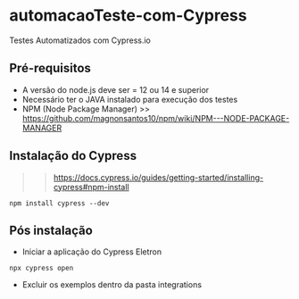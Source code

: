 # automacaoTeste-com-Cypress
Testes Automatizados com Cypress.io

## Pré-requisitos

* A versão do node.js deve ser = 12 ou 14 e superior
* Necessário ter o JAVA instalado para execução dos testes
* NPM (Node Package Manager) >> https://github.com/magnonsantos10/npm/wiki/NPM---NODE-PACKAGE-MANAGER

## Instalação do Cypress 

>> https://docs.cypress.io/guides/getting-started/installing-cypress#npm-install

```
npm install cypress --dev
```

## Pós instalação

* Iniciar a aplicação do Cypress Eletron

```
npx cypress open
```

* Excluir os exemplos dentro da pasta integrations
